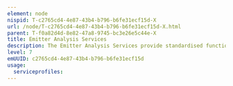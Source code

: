 ```yaml
---
element: node
nispid: T-c2765cd4-4e87-43b4-b796-b6fe31ecf15d-X
url: /node/T-c2765cd4-4e87-43b4-b796-b6fe31ecf15d-X.html
parent: T-f0a82d4d-8e82-47a8-9745-bc3e26e5c44e-X
title: Emitter Analysis Services
description: The Emitter Analysis Services provide standardised functions used in the analysis and assessment of observed and deployed emitters. The functions will include, but are not limited by  correlation, direction finding, coverage analysis, threat rings, lines of bearing, etc.
level: 7
emUUID: c2765cd4-4e87-43b4-b796-b6fe31ecf15d
usage:
  serviceprofiles:
---
```

